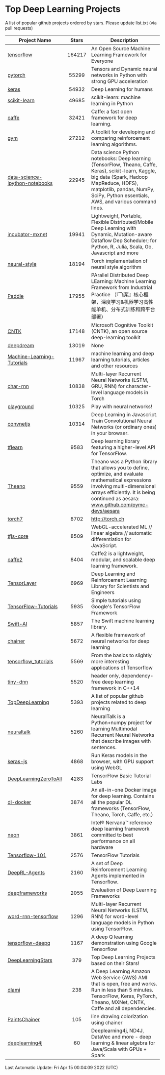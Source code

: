 # Top Deep Learning Projects
A list of popular github projects ordered by stars.
Please update list.txt (via pull requests)

|Project Name| Stars | Description |
| ---------- |:-----:| ----------- |
| [tensorflow](https://github.com/tensorflow/tensorflow) | 164217 | An Open Source Machine Learning Framework for Everyone |
| [pytorch](https://github.com/pytorch/pytorch) | 55299 | Tensors and Dynamic neural networks in Python with strong GPU acceleration |
| [keras](https://github.com/keras-team/keras) | 54932 | Deep Learning for humans |
| [scikit-learn](https://github.com/scikit-learn/scikit-learn) | 49685 | scikit-learn: machine learning in Python |
| [caffe](https://github.com/BVLC/caffe) | 32421 | Caffe: a fast open framework for deep learning. |
| [gym](https://github.com/openai/gym) | 27212 | A toolkit for developing and comparing reinforcement learning algorithms. |
| [data-science-ipython-notebooks](https://github.com/donnemartin/data-science-ipython-notebooks) | 22945 | Data science Python notebooks: Deep learning (TensorFlow, Theano, Caffe, Keras), scikit-learn, Kaggle, big data (Spark, Hadoop MapReduce, HDFS), matplotlib, pandas, NumPy, SciPy, Python essentials, AWS, and various command lines. |
| [incubator-mxnet](https://github.com/apache/incubator-mxnet) | 19941 | Lightweight, Portable, Flexible Distributed/Mobile Deep Learning with Dynamic, Mutation-aware Dataflow Dep Scheduler; for Python, R, Julia, Scala, Go, Javascript and more |
| [neural-style](https://github.com/jcjohnson/neural-style) | 18194 | Torch implementation of neural style algorithm |
| [Paddle](https://github.com/PaddlePaddle/Paddle) | 17955 | PArallel Distributed Deep LEarning: Machine Learning Framework from Industrial Practice （『飞桨』核心框架，深度学习&机器学习高性能单机、分布式训练和跨平台部署） |
| [CNTK](https://github.com/microsoft/CNTK) | 17148 | Microsoft Cognitive Toolkit (CNTK), an open source deep-learning toolkit |
| [deepdream](https://github.com/google/deepdream) | 13019 | None |
| [Machine-Learning-Tutorials](https://github.com/ujjwalkarn/Machine-Learning-Tutorials) | 11967 | machine learning and deep learning tutorials, articles and other resources  |
| [char-rnn](https://github.com/karpathy/char-rnn) | 10838 | Multi-layer Recurrent Neural Networks (LSTM, GRU, RNN) for character-level language models in Torch |
| [playground](https://github.com/tensorflow/playground) | 10325 | Play with neural networks! |
| [convnetjs](https://github.com/karpathy/convnetjs) | 10314 | Deep Learning in Javascript. Train Convolutional Neural Networks (or ordinary ones) in your browser. |
| [tflearn](https://github.com/tflearn/tflearn) | 9583 | Deep learning library featuring a higher-level API for TensorFlow. |
| [Theano](https://github.com/Theano/Theano) | 9559 | Theano was a Python library that allows you to define, optimize, and evaluate mathematical expressions involving multi-dimensional arrays efficiently. It is being continued as aesara: www.github.com/pymc-devs/aesara |
| [torch7](https://github.com/torch/torch7) | 8702 | http://torch.ch |
| [tfjs-core](https://github.com/tensorflow/tfjs-core) | 8509 | WebGL-accelerated ML // linear algebra // automatic differentiation for JavaScript. |
| [caffe2](https://github.com/facebookarchive/caffe2) | 8404 | Caffe2 is a lightweight, modular, and scalable deep learning framework. |
| [TensorLayer](https://github.com/tensorlayer/TensorLayer) | 6969 | Deep Learning and Reinforcement Learning Library for Scientists and Engineers  |
| [TensorFlow-Tutorials](https://github.com/nlintz/TensorFlow-Tutorials) | 5935 | Simple tutorials using Google's TensorFlow Framework |
| [Swift-AI](https://github.com/Swift-AI/Swift-AI) | 5857 | The Swift machine learning library. |
| [chainer](https://github.com/chainer/chainer) | 5672 | A flexible framework of neural networks for deep learning |
| [tensorflow_tutorials](https://github.com/pkmital/tensorflow_tutorials) | 5569 | From the basics to slightly more interesting applications of Tensorflow |
| [tiny-dnn](https://github.com/tiny-dnn/tiny-dnn) | 5520 | header only, dependency-free deep learning framework in C++14 |
| [TopDeepLearning](https://github.com/aymericdamien/TopDeepLearning) | 5393 | A list of popular github projects related to deep learning |
| [neuraltalk](https://github.com/karpathy/neuraltalk) | 5260 | NeuralTalk is a Python+numpy project for learning Multimodal Recurrent Neural Networks that describe images with sentences. |
| [keras-js](https://github.com/transcranial/keras-js) | 4868 | Run Keras models in the browser, with GPU support using WebGL |
| [DeepLearningZeroToAll](https://github.com/hunkim/DeepLearningZeroToAll) | 4283 | TensorFlow Basic Tutorial Labs |
| [dl-docker](https://github.com/floydhub/dl-docker) | 3874 | An all-in-one Docker image for deep learning. Contains all the popular DL frameworks (TensorFlow, Theano, Torch, Caffe, etc.) |
| [neon](https://github.com/NervanaSystems/neon) | 3861 | Intel® Nervana™ reference deep learning framework committed to best performance on all hardware |
| [Tensorflow-101](https://github.com/sjchoi86/Tensorflow-101) | 2576 | TensorFlow Tutorials |
| [DeepRL-Agents](https://github.com/awjuliani/DeepRL-Agents) | 2160 | A set of Deep Reinforcement Learning Agents implemented in Tensorflow. |
| [deepframeworks](https://github.com/zer0n/deepframeworks) | 2055 | Evaluation of Deep Learning Frameworks |
| [word-rnn-tensorflow](https://github.com/hunkim/word-rnn-tensorflow) | 1296 | Multi-layer Recurrent Neural Networks (LSTM, RNN) for word-level language models in Python using TensorFlow. |
| [tensorflow-deepq](https://github.com/siemanko/tensorflow-deepq) | 1167 | A deep Q learning demonstration using Google Tensorflow |
| [DeepLearningStars](https://github.com/hunkim/DeepLearningStars) | 379 | Top Deep Learning Projects based on their Stars! |
| [dlami](https://github.com/ritchieng/dlami) | 238 | A Deep Learning Amazon Web Service (AWS) AMI that is open, free and works. Run in less than 5 minutes. TensorFlow, Keras, PyTorch, Theano, MXNet, CNTK, Caffe and all dependencies. |
| [PaintsChainer](https://github.com/taizan/PaintsChainer) | 105 | line drawing colorization using chainer |
| [deeplearning4j](https://github.com/deeplearning4j/deeplearning4j) | 60 | Deeplearning4j, ND4J, DataVec and more - deep learning & linear algebra for Java/Scala with GPUs + Spark |

Last Automatic Update: Fri Apr 15 00:04:09 2022 (UTC)

